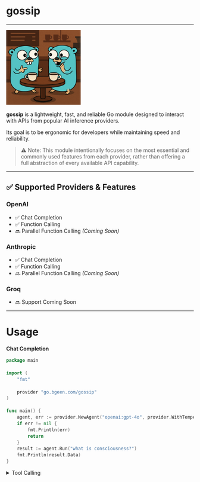 # gossip
---

<img src="./assets/mascot.png" alt="Gossip mascot" width="200" height="200">

**gossip** is a lightweight, fast, and reliable Go module designed to interact with APIs from popular AI inference providers.

Its goal is to be ergonomic for developers while maintaining speed and reliability.

> ⚠️ Note: This module intentionally focuses on the most essential and commonly used features from each provider, rather than offering a full abstraction of every available API capability.

---

## ✅ Supported Providers & Features

### OpenAI
- ✅ Chat Completion
- ✅ Function Calling
- 🔜 Parallel Function Calling *(Coming Soon)*

### Anthropic
- ✅ Chat Completion
- ✅ Function Calling
- 🔜 Parallel Function Calling *(Coming Soon)*

### Groq
- 🔜 Support Coming Soon

---

# Usage

**Chat Completion**

```go
package main

import (
	"fmt"

	provider "go.bgeen.com/gossip"
)

func main() {
	agent, err := provider.NewAgent("openai:gpt-4o", provider.WithTemperature(0.8))
	if err != nil {
		fmt.Println(err)
		return
	}
	result := agent.Run("what is consciousness?")
	fmt.Println(result.Data)
}
```

<details>
<summary>Tool Calling</summary>

```go
package main

import (
	"fmt"
	"strings"

	provider "go.bgeen.com/gossip"
)

func main1() {
	agent, err := provider.NewAgent("anthropic:claude-3-5-sonnet-latest", provider.WithTemperature(0.8))
	if err != nil {
		fmt.Println(err)
		return
	}
	agent.RegisterTool(FindCityTemp, ParamsFindCityTemp{}, "find the weather temperature of the provided city name")
	result := agent.Run("whats the current temperature in delhi?")
	fmt.Println(result.Data)
}

type ParamsFindCityTemp struct {
	CityName string `json:"city_name" desctiption:"name of the city"`
}

func FindCityTemp(params ParamsFindCityTemp) string {
	if strings.ToLower(params.CityName) == "kolkata" {
		return "26 degree"
	}
	return "city not found"
}
```

</details>
